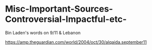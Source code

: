 # Misc-Important-Sources-Controversial-Impactful-etc-

Bin Laden's words on 9/11 & Lebanon

https://amp.theguardian.com/world/2004/oct/30/alqaida.september11
